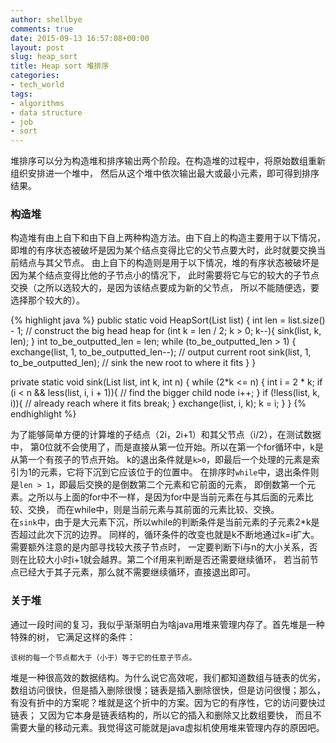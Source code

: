 ```yaml
---
author: shellbye
comments: true
date: 2015-09-13 16:57:08+00:00
layout: post
slug: heap_sort
title: Heap sort 堆排序
categories:
- tech_world
tags:
- algorithms
- data structure
- job
- sort
---
```


堆排序可以分为构造堆和排序输出两个阶段。在构造堆的过程中，将原始数组重新组织安排进一个堆中，
然后从这个堆中依次输出最大或最小元素，即可得到排序结果。  

### 构造堆
构造堆有由上自下和由下自上两种构造方法。由下自上的构造主要用于以下情况，
即堆的有序状态被破坏是因为某个结点变得比它的父节点要大时，此时就要交换当前结点与其父节点。
由上自下的构造则是用于以下情况，堆的有序状态被破坏是因为某个结点变得比他的子节点小的情况下，
此时需要将它与它的较大的子节点交换（之所以选较大的，是因为该结点要成为新的父节点，
所以不能随便选，要选择那个较大的）。

{% highlight java %}
public static void HeapSort(List<Integer> list) {
	int len = list.size() - 1;
	// construct the big head heap
	for (int k = len / 2; k > 0; k--){
		sink(list, k, len);
	}
	int to_be_outputted_len = len;
	while (to_be_outputted_len > 1) {
		exchange(list, 1, to_be_outputted_len--); // output current root
		sink(list, 1, to_be_outputted_len); // sink the new root to where it fits
	}
}

private static void sink(List<Integer> list, int k, int n) {
	while (2*k <= n) {
		int i = 2 * k;
		if (i < n && less(list, i, i + 1)){ // find the bigger child node
			i++;
		}
		if (!less(list, k, i)){ // already reach where it fits
			break;
		}
		exchange(list, i, k);
		k = i;
	}
}
{% endhighlight %}

为了能够简单方便的计算堆的子结点（2i，2i+1）和其父节点（i/2），在测试数据中，
第0位就不会使用了，而是直接从第一位开始。所以在第一个for循环中，k是从第一个有孩子的节点开始。
k的退出条件就是`k>0`，即最后一个处理的元素是索引为1的元素，它将下沉到它应该位于的位置中。
在排序时`while`中，退出条件则是`len > 1`，即最后交换的是倒数第二个元素和它前面的元素，
即倒数第一个元素。之所以与上面的for中不一样，是因为for中是当前元素在与其后面的元素比较、交换，
而在while中，则是当前元素与其前面的元素比较、交换。  
在`sink`中，由于是大元素下沉，所以while的判断条件是当前元素的子元素2*k是否超过此次下沉的边界。
同样的，循环条件的改变也就是k不断地通过k=i扩大。需要额外注意的是内部寻找较大孩子节点时，
一定要判断下i与n的大小关系，否则在比较大小时i+1就会越界。第二个if用来判断是否还需要继续循环，
若当前节点已经大于其子元素，那么就不需要继续循环，直接退出即可。  

### 关于堆
通过一段时间的复习，我似乎渐渐明白为啥java用堆来管理内存了。首先堆是一种特殊的树，
它满足这样的条件：

    该树的每一个节点都大于（小于）等于它的任意子节点。

堆是一种很高效的数据结构。为什么说它高效呢，我们都知道数组与链表的优劣，
数组访问很快，但是插入删除很慢；链表是插入删除很快，但是访问很慢；那么，
有没有折中的方案呢？堆就是这个折中的方案。因为它的有序性，它的访问要快过链表；
又因为它本身是链表结构的，所以它的插入和删除又比数组要快，
而且不需要大量的移动元素。我觉得这可能就是java虚拟机使用堆来管理内存的原因吧。